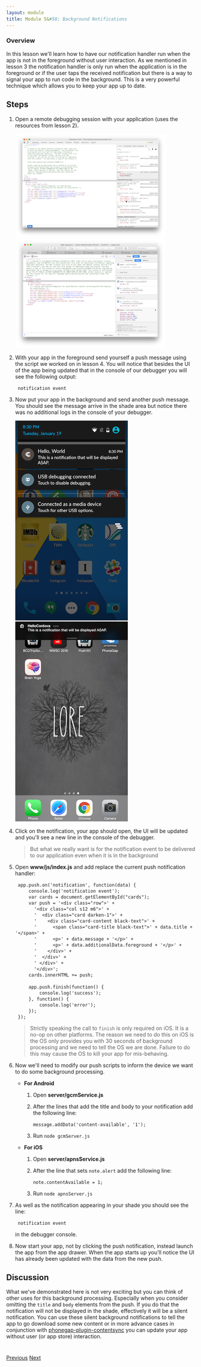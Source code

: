 ```yaml
---
layout: module
title: Module 5&#58; Background Notifications
---
```


### Overview
In this lesson we'll learn how to have our notification handler run when the app is not in the foreground without user interaction. As we mentioned in lesson 3 the notification handler is only run when the application is in the foreground or if the user taps the received notification but there is a way to signal your app to run code in the background. This is a very powerful technique which allows you to keep your app up to date.

## Steps
1. Open a remote debugging session with your application (uses the resources from lesson 2).

   <img class="screenshot" src="images/debug-chrome.png"/>
   <img class="screenshot" src="images/debug-safari.png"/>

2. With your app in the foreground send yourself a push message using the script we worked on in lesson 4. You will notice that besides the UI of the app being updated that in the console of our debugger you will see the following output:

        notification event

3. Now put your app in the background and send another push message. You should see the message arrive in the shade area but notice there was no additional logs in the console of your debugger.

   <img class="screenshot" src="images/push2.png"/>
   <img class="screenshot" src="images/push2-ios.png"/>

4. Click on the notification, your app should open, the UI will be updated and you'll see a new line in the console of the debugger.

   > But what we really want is for the notification event to be delivered to our application even when it is in the background

5. Open **www/js/index.js** and add replace the current push notification handler:

        app.push.on('notification', function(data) {
            console.log('notification event');
            var cards = document.getElementById("cards");
            var push = '<div class="row">' +
              '<div class="col s12 m6">' +
              '  <div class="card darken-1">' +
              '    <div class="card-content black-text">' +
              '      <span class="card-title black-text">' + data.title + '</span>' +
              '      <p>' + data.message + '</p>' +
              '      <p>' + data.additionalData.foreground + '</p>' +
              '    </div>' +
              '  </div>' +
              ' </div>' +
              '</div>';
            cards.innerHTML += push;

            app.push.finish(function() {
                console.log('success');
            }, function() {
                console.log('error');
            });
        });

   > Strictly speaking the call to `finish` is only required on iOS. It is a no-op on other platforms. The reason we need to do this on iOS is the OS only provides you with 30 seconds of background processing and we need to tell the OS we are done. Failure to do this may cause the OS to kill your app for mis-behaving.

6. Now we'll need to modify our push scripts to inform the device we want to do some background processing.

   - **For Android**            
     1. Open **server/gcmService.js**
     2. After the lines that add the title and body to your notification add the following line:

            message.addData('content-available', '1');

     3. Run `node gcmServer.js`


   - **For iOS**            
     1. Open **server/apnsService.js**
     2. After the line that sets `note.alert` add the following line:

            note.contentAvailable = 1;

     3. Run `node apnsServer.js`

7. As well as the notification appearing in your shade you should see the line:

        notification event

   in the debugger console.

8. Now start your app, not by clicking the push notification, instead launch the app from the app drawer. When the app starts up you'll notice the UI has already been updated with the data from the new push.

## Discussion

What we've demonstrated here is not very exciting but you can think of other uses for this background processing. Especially when you consider omitting the `title` and `body` elements from the push. If you do that the notification will not be displayed in the shade, effectively it will be a silent notification. You can use these silent background notifications to tell the app to go download some new content or in more advance cases in conjunction with [phonegap-plugin-contentsync](https://github.com/phonegap/phonegap-plugin-contentsync) you can update your app without user (or app store) interaction.

<div class="row" style="margin-top:40px;">
    <div class="col-sm-12">
        <a href="module3.html" class="btn btn-default"><i class="glyphicon glyphicon-chevron-left"></i> Previous</a>
        <a href="module6.html" class="btn btn-default pull-right">Next <i class="glyphicon
glyphicon-chevron-right"></i></a>
    </div>
</div>

